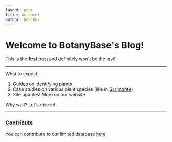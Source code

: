```yaml
---
layout: post
title: Welcome!
author: Dev10us
---
```


# Welcome to BotanyBase's Blog!

This is the **first** post and definitely won't be the last!

---

What to expect:
1. Guides on identifying plants
2. Case studies on various plant species (like in [Scriptorite](https://scriptorite.github.io))
3. Site updates! More on our website

Why wait? Let's dive in!

---

### Contribute

You can contribute to our limited database [here](https://botanybase.github.io/contribute/add)
